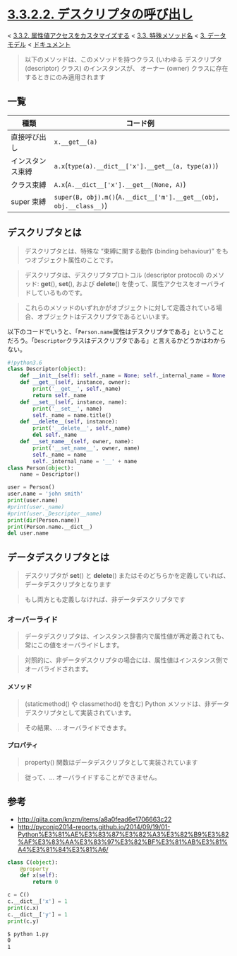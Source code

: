 # [3.3.2.2. デスクリプタの呼び出し](https://docs.python.jp/3/reference/datamodel.html#invoking-descriptors)

< [3.3.2. 属性値アクセスをカスタマイズする](https://docs.python.jp/3/reference/datamodel.html#customizing-attribute-access) < [3.3. 特殊メソッド名](https://docs.python.jp/3/reference/datamodel.html#special-method-names) < [3. データモデル](https://docs.python.jp/3/reference/datamodel.html#data-model) < [ドキュメント](https://docs.python.jp/3/index.html)

> 以下のメソッドは、このメソッドを持つクラス (いわゆる デスクリプタ(descriptor) クラス) のインスタンスが、 オーナー (owner) クラスに存在するときにのみ適用されます

## 一覧

種類|コード例
----|-------
直接呼び出し|`x.__get__(a)`
インスタンス束縛|`a.x`(`type(a).__dict__['x'].__get__(a, type(a))`)
クラス束縛|`A.x`(`A.__dict__['x'].__get__(None, A)`)
super 束縛|`super(B, obj).m()`(`A.__dict__['m'].__get__(obj, obj.__class__)`)

## デスクリプタとは


> デスクリプタとは、特殊な “束縛に関する動作 (binding behaviour)” をもつオブジェクト属性のことです。

> デスクリプタは、デスクリプタプロトコル (descriptor protocol) のメソッド: __get__(), __set__(), および __delete__() を使って、属性アクセスをオーバライドしているものです。

> これらのメソッドのいずれかがオブジェクトに対して定義されている場合、オブジェクトはデスクリプタであるといいます。

以下のコードでいうと、「`Person.name`属性はデスクリプタである」ということだろう。「`Descriptor`クラスはデスクリプタである」と言えるかどうかはわからない。

```python
#!python3.6
class Descriptor(object):
    def __init__(self): self._name = None; self._internal_name = None
    def __get__(self, instance, owner):
        print('__get__', self._name)
        return self._name
    def __set__(self, instance, name):
        print('__set__', name)
        self._name = name.title()
    def __delete__(self, instance):
        print('__delete__', self._name)
        del self._name
    def __set_name__(self, owner, name):
        print('__set_name__', owner, name)
        self._name = name
        self._internal_name = '__' + name
class Person(object):
    name = Descriptor()

user = Person()
user.name = 'john smith'
print(user.name)
#print(user._name)
#print(user._Descriptor__name)
print(dir(Person.name))
print(Person.name.__dict__)
del user.name
```

## データデスクリプタとは

> デスクリプタが __set__() と __delete__() またはそのどちらかを定義していれば、データデスクリプタとなります

>  もし両方とも定義しなければ、非データデスクリプタです

### オーバーライド

> データデスクリプタは、インスタンス辞書内で属性値が再定義されても、常にこの値をオーバライドします。

> 対照的に、非データデスクリプタの場合には、属性値はインスタンス側でオーバライドされます。

#### メソッド

> (staticmethod() や classmethod() を含む) Python メソッドは、非データデスクリプタとして実装されています。

> その結果、... オーバライドできます。

#### プロパティ

> property() 関数はデータデスクリプタとして実装されています

> 従って、... オーバライドすることができません。


## 参考

* http://qiita.com/knzm/items/a8a0fead6e1706663c22
* http://pyconjp2014-reports.github.io/2014/09/19/01-Python%E3%81%AE%E3%83%87%E3%82%A3%E3%82%B9%E3%82%AF%E3%83%AA%E3%83%97%E3%82%BF%E3%81%AB%E3%81%A4%E3%81%84%E3%81%A6/

```python
class C(object):
    @property
    def x(self):
        return 0

c = C()
c.__dict__['x'] = 1
print(c.x)
c.__dict__['y'] = 1
print(c.y)
```

```sh
$ python 1.py 
0
1
```
